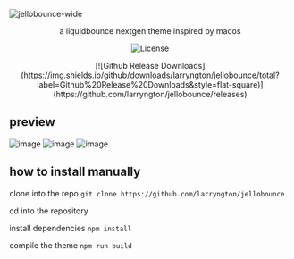 ![jellobounce-wide](https://github.com/user-attachments/assets/ddc890c9-82c1-47c8-b472-4d40234392e1)
<p align="center">a liquidbounce nextgen theme inspired by macos
</p>
    
<p align="center">
    <img src="https://img.shields.io/badge/license-GPLV3-green" alt="License">
</p>

<p align="center">
    [![Github Release Downloads](https://img.shields.io/github/downloads/larryngton/jellobounce/total?label=Github%20Release%20Downloads&style=flat-square)](https://github.com/larryngton/jellobounce/releases)
</p>

## preview

![image](https://github.com/user-attachments/assets/27871860-5bf6-4157-85a9-96f6f491088a)
![image](https://github.com/user-attachments/assets/2395b9ca-f381-49fd-b9b9-92c17b404654)
![image](https://github.com/user-attachments/assets/43901751-22b3-42f5-b699-72402e287884)

## how to install manually

clone into the repo `git clone https://github.com/larryngton/jellobounce`

cd into the repository

install dependencies `npm install`

compile the theme `npm run build`
